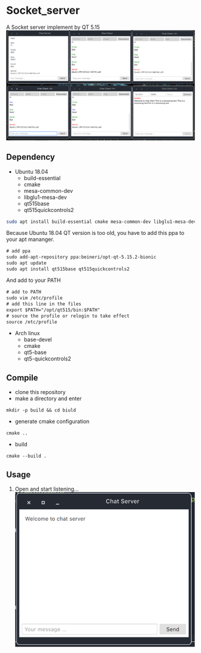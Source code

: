 # Socket_server
A Socket server implement by QT 5.15
![](./img/example.png)
## Dependency
- Ubuntu 18.04
    - build-essential
    - cmake
    - mesa-common-dev
    - libglu1-mesa-dev
    - qt515base
    - qt515quickcontrols2
```sh
sudo apt install build-essential cmake mesa-common-dev libglu1-mesa-dev
```
Because Ubuntu 18.04 QT version is too old, you have to add this ppa to your apt mananger.
    
```shell=
# add ppa
sudo add-apt-repository ppa:beineri/opt-qt-5.15.2-bionic
sudo apt update
sudo apt install qt515base qt515quickcontrols2
```
And add to your PATH
```shell=
# add to PATH
sudo vim /etc/profile
# add this line in the files
export $PATH="/opt/qt515/bin:$PATH"
# source the profile or relogin to take effect
source /etc/profile
```
- Arch linux
    - base-devel
    - cmake
    - qt5-base
    - qt5-quickcontrols2
## Compile
- clone this repository
- make a directory and enter
```shell=
mkdir -p build && cd biuld
```
- generate cmake configuration
```shell=
cmake ..
```
- build
```shell=
cmake --build .
```
## Usage
1. Open and start listening...
![](./img/server.png)
